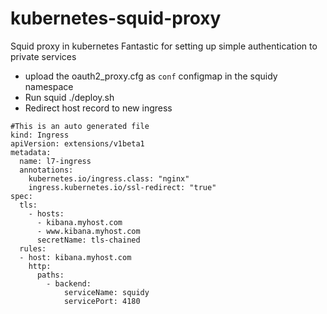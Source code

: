 # kubernetes-squid-proxy

Squid proxy in kubernetes
Fantastic for setting up simple authentication to private services

- upload the oauth2_proxy.cfg as `conf` configmap in the squidy namespace
- Run squid ./deploy.sh
- Redirect host record to new ingress

```
#This is an auto generated file
kind: Ingress
apiVersion: extensions/v1beta1
metadata:
  name: l7-ingress
  annotations:
    kubernetes.io/ingress.class: "nginx"
    ingress.kubernetes.io/ssl-redirect: "true"
spec:
  tls:
    - hosts:
      - kibana.myhost.com
      - www.kibana.myhost.com
      secretName: tls-chained
  rules:
  - host: kibana.myhost.com
    http:
      paths:
        - backend:
            serviceName: squidy
            servicePort: 4180

```
